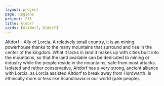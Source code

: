 ```yaml
---
layout: project
page: Regions
project: F15
title: Aldorf
cards: [Altdorf, Aldorf]
---
```

Altdorf - Ally of Lorcia. A relatively small country, it is an mining powerhouse thanks to the many mountains that surround and rise in the center of the kingdom. What it lacks in land it makes up with cities built into the mountains, so that the land available can be dedicated to mining or industry while the people reside in the mountains, safe from most attacks. Isolated and rather conservative, Altdorf has a very strong, ancient alliance with Lorcia, as Lorcia assisted Altdorf to break away from Hordwarth. Is ethnically more or less like Scandinavia in our world (pale people).
